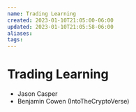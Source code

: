 ```yaml
---
name: Trading Learning
created: 2023-01-10T21:05:00-06:00
updated: 2023-01-10T21:05:58-06:00
aliases: 
tags: 
---
```

# Trading Learning

- Jason Casper
- Benjamin Cowen (IntoTheCryptoVerse)